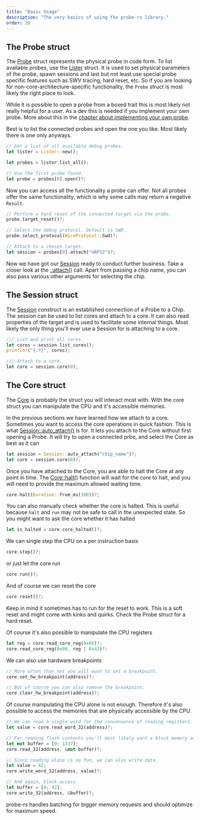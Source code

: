 ```yaml
---
title: "Basic Usage"
description: "The very basics of using the probe-rs library."
order: 20
---
```


## The Probe struct

The [Probe](https://docs.rs/probe-rs/*/probe_rs/probe/struct.Probe.html) struct represents the physical probe in code form. To list available probes, use the [Lister](https://docs.rs/probe-rs/latest/probe_rs/probe/list/struct.Lister.html) struct.
It is used to set physical parameters of the probe, spawn sessions and last but
not least use special probe specific features such as SWV tracing, hard reset, etc.
So if you are looking for non-core-architecture-specific functionality, the `Probe` struct is most likely the
right place to look.

While it is possible to open a probe from a boxed trait this is most likely not really helpful for a user. As a dev this is needed if you implement your own probe. More about this in the [chapter about implementing your own probe](/guide/basics#probe).

Best is to list the connected probes and open the one you like. Most likely there is one only anyways.

```rs
// Get a list of all available debug probes.
let lister = Lister::new();

let probes = lister.list_all();

// Use the first probe found.
let probe = probes[0].open()?;
```

Now you can access all the functionality a probe can offer. Not all probes offer the same functionality, which is why some calls may return a negative `Result`.

```rs
// Perform a hard reset of the connected target via the probe.
probe.target_reset()?;

// Select the debug protocol. Default is SWD.
probe.select_protocol(WireProtocol::Swd)?;

// Attach to a chosen target.
let session = probes[0].attach("nRF52")?;
```

Now we have got our [Session](https://docs.rs/probe-rs/*/probe_rs/struct.Session.html) ready to conduct further business.
Take a closer look at the [::attach()](https://docs.rs/probe-rs/*/probe_rs/struct.Probe.html#method.attach) call. Apart from passing a chip name, you can also pass various other arguments for selecting the chip.

## The Session struct

The [Session](https://docs.rs/probe-rs/*/probe_rs/struct.Session.html) construct is an established connection of a Probe to a Chip.
The session can be used to list cores and attach to a core.
It can also read properties of the target and is used to facilitate some internal things.
Most likely the only thing you'll ever use a Session for is attaching to a core.

```rs
/// List and print all cores.
let cores = session.list_cores();
println!("{:?}", cores);

/// Attach to a core.
let core = session.core(0);
```

## The Core struct

The [Core](https://docs.rs/probe-rs/*/probe_rs/struct.Core.html) is probably the struct you will interact most with.
With the core struct you can manipulate the CPU and it's accessible memories.

In the previous sections we have learned how we attach to a core.
Sometimes you want to access the core operations in quick fashion.
This is what [Session::auto_attach()](https://docs.rs/probe-rs/*/probe_rs/struct.Session.html#method.auto_attach) is for.
It lets you attach to the Core without first opening a Probe.
It will try to open a connected prbe, and select the Core as best as it can

```rs
let session = Session::auto_attach("chip_name")?;
let core = session.core(0)?;
```

Once you have attached to the Core, you are able to halt the Core at any point in time. The
[Core::halt()](https://docs.rs/probe-rs/*/probe_rs/struct.Core.html#method.halt) function
will wait for the core to halt, and you will need to provide the maximum allowed waiting time.

```rs
core.halt(Duration::from_ms(100))?;
```

You can also manually check whether the core is halted. This is useful because `halt` and `run` may
not be safe to call in the unexpected state. So you might want to ask the core whether it has halted

```rs
let is_halted = core.core_halted()?;
```

We can single step the CPU on a per instruction basis

```rs
core.step()?;
```

or just let the core run

```rs
core.run()?;
```

And of course we can reset the core

```rs
core.reset()?;
```

Keep in mind it sometimes has to run for the reset to work.
This is a soft reset and might come with kinks and quirks.
Check the Probe struct for a hard reset.

Of course it's also possible to manipulate the CPU registers

```rs
let reg = core.read_core_reg(0x00)?;
core.read_core_reg(0x00, reg | 0x42)?;
```

We can also use hardware breakpoints

```rs
// More often than not you will want to set a breakpoint.
core.set_hw_breakpoint(address)?;

// But of course you can also remove the breakpoint.
core.clear_hw_breakpoint(address)?;
```

Of course manipulating the CPU alone is not enough. Therefore it's also possible to access the memories that are physically accessible by the CPU.

```rs
// We can read a single word for the convenience of reading registers.
let value = core.read_word_32(address)?;

// For reading flash contents you'll most likely want a block memory access.
let mut buffer = [0; 1337];
core.read_32(address, &mut buffer)?;

// Since reading alone is no fun, we can also write data.
let value = 42;
core.write_word_32(address, value)?;

// And again, block-access.
let buffer = [0; 42];
core.write_32(address, &buffer)?;
```

probe-rs handles batching for bigger memory requests and should optimize for maximum speed.
